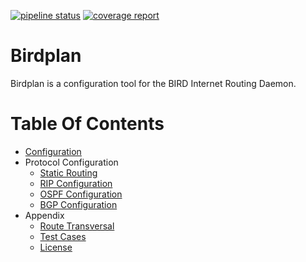 [![pipeline status](https://gitlab.oscdev.io/software/birdplan/badges/master/pipeline.svg)](https://gitlab.oscdev.io/software/birdplan/commits/master)
[![coverage report](https://gitlab.oscdev.io/software/birdplan/badges/master/coverage.svg)](https://gitlab.oscdev.io/software/birdplan/commits/master)

# Birdplan

Birdplan is a configuration tool for the BIRD Internet Routing Daemon.

# Table Of Contents

* [Configuration](docs/configuration.md)
* Protocol Configuration
    * [Static Routing](docs/static-routing.md)
    * [RIP Configuration](docs/protocol-rip.md)
    * [OSPF Configuration](docs/protocol-ospf.md)
    * [BGP Configuration](docs/protocol-bgp.md)
* Appendix
    * [Route Transversal](docs/route-transversal.md)
    * [Test Cases](tests/README.md)
    * [License](LICENSE)